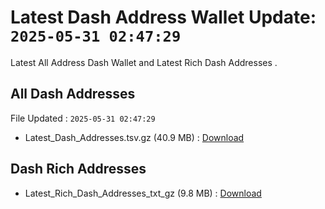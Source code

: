 # Latest Dash Address Wallet Update: `2025-05-31 02:47:29`

Latest All Address Dash Wallet and Latest Rich Dash Addresses .

## All Dash Addresses

File Updated : `2025-05-31 02:47:29`

- Latest_Dash_Addresses.tsv.gz (40.9 MB) : [Download](https://github.com/Pymmdrza/Rich-Address-Wallet/releases/tag/Dash)

## Dash Rich Addresses

- Latest_Rich_Dash_Addresses_txt_gz (9.8 MB) : [Download](https://github.com/Pymmdrza/Rich-Address-Wallet/releases/tag/Dash)
